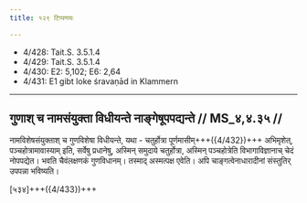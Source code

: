 ```yaml
---
title: १२९ टिप्पणयः

---
```

- 4/428: Tait.S. 3.5.1.4
- 4/429: Tait.S. 3.5.1.4
- 4/430: E2: 5,102; E6: 2,64
- 4/431: E1 gibt loke śravaṇād in Klammern

____________________________________________


## गुणाश् च नामसंयुक्ता विधीयन्ते नाङ्गेषूपपद्यन्ते // MS_४,४.३५ //

नामविशेषसंयुक्ताश् च गुणविशेषा विधीयन्ते, यथा - चतुर्होत्रा पूर्णमासीम्+++({4/432})+++ अभिमृशेत्, पञ्चहोत्रामावास्याम् इति, सर्वेषु प्रधानेषु, अस्मिन् समुदाये चतुर्होत्रा, अस्मिन् पञ्चहोत्रेति विभागाविज्ञानाच् चेदं नोपपद्येत। भवति चैवंलक्षणकं गुणविधानम्। तस्माद् अस्मत्पक्ष एवेति। अपि चाङ्गत्वेनाधारादीनां संस्तुतिर् उपपन्ना भविष्यति।

[५३४]+++({4/433})+++
